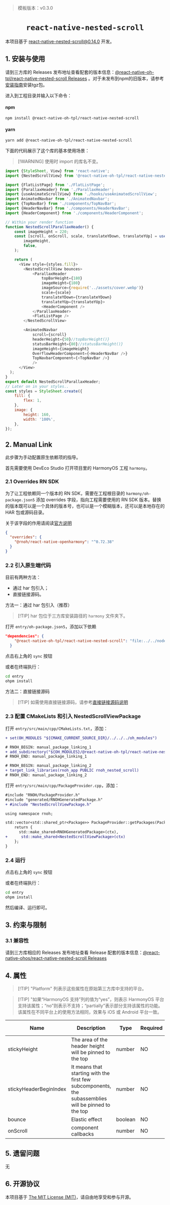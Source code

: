 > 模板版本：v0.3.0

<p align="center">
  <h1 align="center"> <code>react-native-nested-scroll</code> </h1>
</p>

本项目基于 [react-native-nested-scroll@0.14.0](https://github.com/sdcxtech/react-native-troika/tree/master/packages/nested-scroll) 开发。

## 1. 安装与使用

请到三方库的 Releases 发布地址查看配套的版本信息：[@react-native-oh-tpl/react-native-nested-scroll Releases](https://github.com/react-native-oh-library/react-native-nested-scroll/releases) 。对于未发布到npm的旧版本，请参考[安装指南](/zh-cn/tgz-usage.md)安装tgz包。


进入到工程目录并输入以下命令：

<!-- tabs:start -->

#### **npm**

```bash
npm install @react-native-oh-tpl/react-native-nested-scroll
```

#### **yarn**

```bash
yarn add @react-native-oh-tpl/react-native-nested-scroll
```

<!-- tabs:end -->

下面的代码展示了这个库的基本使用场景：

> [!WARNING] 使用时 import 的库名不变。

```js
import {StyleSheet, View} from 'react-native';
import {NestedScrollView} from '@react-native-oh-tpl/react-native-nested-scroll';

import {FlatListPage} from './FlatListPage';
import {ParallaxHeader} from './ParallaxHeader';
import {useAnimateScrollView} from './hooks/useAnimatedScrollView';
import AnimatedNavbar from './AnimatedNavbar';
import {TopNavBar} from './components/TopNavBar';
import {HeaderNavBar} from './components/HeaderNavBar';
import {HeaderComponent} from './components/HeaderComponent';

// Within your render function
function NestedScrollParallaxHeader() {
    const imageHeight = 220;
    const [scroll, onScroll, scale, translateYDown, translateYUp] = useAnimateScrollView(
        imageHeight,
        false,
    );

    return (
      <View style={styles.fill}>
        <NestedScrollView bounces>
            <ParallaxHeader
                topBarHeight={180}
                imageHeight={180}
                imageSource={require('../assets/cover.webp')}
                scale={scale}
                translateYDown={translateYDown}
                translateYUp={translateYUp}>
                <HeaderComponent />
            </ParallaxHeader>
            <FlatListPage />
        </NestedScrollView>

        <AnimatedNavbar
            scroll={scroll}
            headerHeight={50}//topBarHeight()}
            statusBarHeight={80}//statusBarHeight()}
            imageHeight={imageHeight}
            OverflowHeaderComponent={<HeaderNavBar />}
            TopNavbarComponent={<TopNavBar />}
            /> 
      </View>
  );
}
export default NestedScrollParallaxHeader;
// Later on in your styles..
const styles = StyleSheet.create({
    fill: {
        flex: 1,
    },
    image: {
        height: 160,
        width: '100%',
    },
});
```

## 2. Manual Link

此步骤为手动配置原生依赖项的指导。

首先需要使用 DevEco Studio 打开项目里的 HarmonyOS 工程 `harmony`。

### 2.1 Overrides RN SDK

为了让工程依赖同一个版本的 RN SDK，需要在工程根目录的 `harmony/oh-package.json5` 添加 overrides 字段，指向工程需要使用的 RN SDK 版本。替换的版本既可以是一个具体的版本号，也可以是一个模糊版本，还可以是本地存在的 HAR 包或源码目录。

关于该字段的作用请阅读[官方说明](https://developer.huawei.com/consumer/cn/doc/harmonyos-guides-V5/ide-oh-package-json5-V5#zh-cn_topic_0000001792256137_overrides)

```json
{
  "overrides": {
    "@rnoh/react-native-openharmony": "^0.72.38"
  }
}
```

### 2.2 引入原生端代码

目前有两种方法：

- 通过 har 包引入；
- 直接链接源码。

方法一：通过 har 包引入（推荐）

> [!TIP] har 包位于三方库安装路径的 `harmony` 文件夹下。

打开 `entry/oh-package.json5`，添加以下依赖

```json
"dependencies": {
    "@react-native-oh-tpl/react-native-nested-scroll": "file:../../node_modules/@react-native-oh-tpl/react-native-nested-scroll/harmony/nested_scroll.har"
  }
```

点击右上角的 `sync` 按钮

或者在终端执行：

```bash
cd entry
ohpm install
```

方法二：直接链接源码

> [!TIP] 如需使用直接链接源码，请参考[直接链接源码说明](/zh-cn/link-source-code.md)

### 2.3 配置 CMakeLists 和引入 NestedScrollViewPackage

打开 `entry/src/main/cpp/CMakeLists.txt`，添加：

```diff
+ set(OH_MODULES "${CMAKE_CURRENT_SOURCE_DIR}/../../../oh_modules")

# RNOH_BEGIN: manual_package_linking_1
+ add_subdirectory("${OH_MODULES}/@react-native-oh-tpl/react-native-nested-scroll/src/main/cpp" ./nested-scroll)
# RNOH_END: manual_package_linking_1

# RNOH_BEGIN: manual_package_linking_2
+ target_link_libraries(rnoh_app PUBLIC rnoh_nested_scroll)
# RNOH_END: manual_package_linking_2
```

打开 `entry/src/main/cpp/PackageProvider.cpp`，添加：

```diff
#include "RNOH/PackageProvider.h"
#include "generated/RNOHGeneratedPackage.h"
+ #include "NestedScrollViewPackage.h"

using namespace rnoh;

std::vector<std::shared_ptr<Package>> PackageProvider::getPackages(Package::Context ctx) {
    return {
      std::make_shared<RNOHGeneratedPackage>(ctx),
+      std::make_shared<NestedScrollViewPackage>(ctx)
    };
}
```

### 2.4 运行

点击右上角的 `sync` 按钮

或者在终端执行：

```bash
cd entry
ohpm install
```

然后编译、运行即可。

## 3. 约束与限制

### 3.1 兼容性

请到三方库相应的 Releases 发布地址查看 Release 配套的版本信息：[@react-native-ohos/react-native-nested-scroll Releases](https://gitee.com/openharmony-sig/rntpc_react-native-nested-scroll/releases)

## 4. 属性

> [!TIP] "Platform" 列表示这些属性在原始第三方库中支持的平台。

> [!TIP] "如果“HarmonyOS 支持”列的值为“yes”，则表示 HarmonyOS 平台支持该属性；“no”则表示不支持；“partially”表示部分支持该属性的功能。该属性在不同平台上的使用方法相同，效果与 iOS 或 Android 平台一致。

| Name        | Description                                       | Type   | Required | Platform | HarmonyOS Support |
| ----------- | ------------------------------------------------- | ------ | -------- | -------- | ----------------- |
| stickyHeight| The area of the header height will be pinned to the top                                      | number | NO       | All      | yes               |
| stickyHeaderBeginIndex | It means that starting with the first few subcomponents, the subassemblies will be pinned to the top | number | NO       | All      | yes               |
| bounce    | Elastic effect                               | boolean | NO       | All      | yes               |
| onScroll    |component callbacks                             | number | NO       | All      | yes               |

## 5. 遗留问题
无

## 6. 开源协议

本项目基于 [The MIT License (MIT)](https://github.com/sdcxtech/react-native-troika/blob/master/packages/nested-scroll/LICENSE)，请自由地享受和参与开源。
